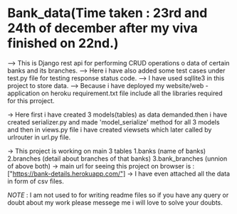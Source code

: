 # Bank_data(Time taken : 23rd and 24th of december after my viva finished on 22nd.)
--> This is Django rest api for performing CRUD operations o data of certain banks and its branches.
--> Here i have also added some test cases under test.py file for testing response status code.
--> I have used sqllite3 in this project to store data.
--> Because i have deployed my website/web - application on heroku requirement.txt file include all the libraries required for this prroject.


-> Here first i have created 3 models(tables) as data demanded.then i have created serializer.py and made 'model_serialize' method for all 3 models and then in views.py   file i have created viewsets which later called by urlrouter in url.py file.


-> This project is working on main 3 tables 1.banks (name of banks)
                                            2.branches  (detail about branches of that banks)
                                            3.bank_branches (unnion of above both)
-> main url for seeing this project on browser is : ["https://bank-details.herokuapp.com/"] 
-> I have even attached all the data in form of csv files.


*NOTE* : I am not used to for writing readme files so if you have any query or doubt about my work please messege me i will love to solve your doubts.
